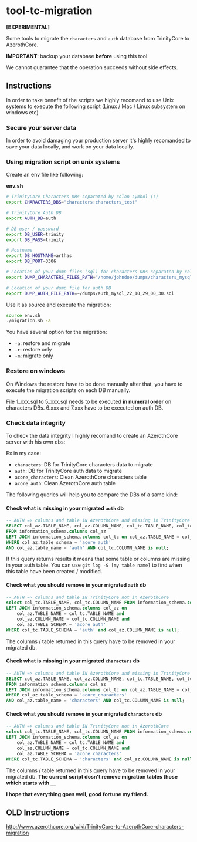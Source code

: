 # tool-tc-migration

**[EXPERIMENTAL]**

Some tools to migrate the `characters` and `auth` database from TrinityCore to AzerothCore.

**IMPORTANT**: backup your database **before** using this tool.

We cannot guarantee that the operation succeeds without side effects.

## Instructions
In order to take benefit of the scripts we highly recomand to use Unix systems to execute 
the following script (Linux / Mac / Linux subsystem on windows etc)

### Secure your server data
In order to avoid damaging your production server it's highly recomanded to save your data locally,
and work on your data locally.

### Using migration script on unix systems

Create an env file like  following:

**env.sh**
```bash
# TrinityCore Characters DBs separated by colon symbol (:)
export CHARACTERS_DBS="characters:characters_test"

# TrinityCore Auth DB
export AUTH_DB=auth

# DB user / password
export DB_USER=trinity
export DB_PASS=trinity

# Hostname
export DB_HOSTNAME=arthas
export DB_PORT=3306

# Location of your dump files (sql) for characters DBs separated by colon symbol (:) you should use absolute path
export DUMP_CHARACTERS_FILES_PATH="/home/johndoe/dumps/characters_mysql_22_10_29_00_30.sql:/home/johndoe/dumps/characters_test_mysql_22_10_29_00_30.sql"

# Location of your dump file for auth DB
export DUMP_AUTH_FILE_PATH=~/dumps/auth_mysql_22_10_29_00_30.sql
```

Use it as source and execute the migration:
```bash
source env.sh
./migration.sh -a
```

You have several option for the migration:
- `-a`: restore and migrate
- `-r`: restore only
- `-m`: migrate only

### Restore on windows
On Windows the restore have to be done manually after that, you have to execute the migration scripts
on each DB manually.

File 1_xxx.sql to 5_xxx.sql needs to be executed **in numeral order** on characters DBs. 
6.xxx and 7.xxx have to be executed on auth DB. 

### Check data integrity
To check the data integrity I highly recomand to create an AzerothCore server with his own dbs:

Ex in my case:
- `characters`: DB for TrinityCore characters data to migrate
- `auth`: DB for TrinityCore auth data to migrate
- `acore_characters`: Clean AzerothCore characters table
- `acore_auth`: Clean AzerothCore auth table

The following queries will help you to compare the DBs of a same kind:

#### Check what is missing in your migrated `auth` db
```sql
-- AUTH => columns and table IN AzerothCore and missing in TrinityCore
SELECT col_az.TABLE_NAME, col_az.COLUMN_NAME, col_tc.TABLE_NAME, col_tc.COLUMN_NAME
FROM information_schema.columns col_az
LEFT JOIN information_schema.columns col_tc on col_az.TABLE_NAME = col_tc.TABLE_NAME and col_az.COLUMN_NAME = col_tc.COLUMN_NAME
WHERE col_az.table_schema = 'acore_auth'
AND col_az.table_name = 'auth' AND col_tc.COLUMN_NAME is null;
```
If this query returns results it means that some table or columns are missing in your auth table. You can
use `git log -S [my table name]` to find when this table have been created / modified.

#### Check what you should remove in your migrated `auth` db
```sql
-- AUTH => columns and table IN TrinityCore not in AzerothCore
select col_tc.TABLE_NAME, col_tc.COLUMN_NAME FROM information_schema.columns col_tc
LEFT JOIN information_schema.columns col_az on
    col_az.TABLE_NAME = col_tc.TABLE_NAME and
    col_az.COLUMN_NAME = col_tc.COLUMN_NAME and
    col_az.TABLE_SCHEMA = 'acore_auth'
WHERE col_tc.TABLE_SCHEMA = 'auth' and col_az.COLUMN_NAME is null;
```
The columns / table returned in this query have to be removed in your migrated db.

#### Check what is missing in your migrated `characters` db

```sql
-- AUTH => columns and table IN AzerothCore and missing in TrinityCore
SELECT col_az.TABLE_NAME, col_az.COLUMN_NAME, col_tc.TABLE_NAME, col_tc.COLUMN_NAME
FROM information_schema.columns col_az
LEFT JOIN information_schema.columns col_tc on col_az.TABLE_NAME = col_tc.TABLE_NAME and col_az.COLUMN_NAME = col_tc.COLUMN_NAME
WHERE col_az.table_schema = 'acore_characters'
AND col_az.table_name = 'characters' AND col_tc.COLUMN_NAME is null;
```

#### Check what you should remove in your migrated `characters` db
```sql
-- AUTH => columns and table IN TrinityCore not in AzerothCore
select col_tc.TABLE_NAME, col_tc.COLUMN_NAME FROM information_schema.columns col_tc
LEFT JOIN information_schema.columns col_az on
    col_az.TABLE_NAME = col_tc.TABLE_NAME and
    col_az.COLUMN_NAME = col_tc.COLUMN_NAME and
    col_az.TABLE_SCHEMA = 'acore_characters'
WHERE col_tc.TABLE_SCHEMA = 'characters' and col_az.COLUMN_NAME is null;
```
The columns / table returned in this query have to be removed in your migrated db.
**The current script dosn't remove migration tables those which starts with `__`**

**I hope that everything goes well, good fortune my friend.**


## OLD Instructions

http://www.azerothcore.org/wiki/TrinityCore-to-AzerothCore-characters-migration
